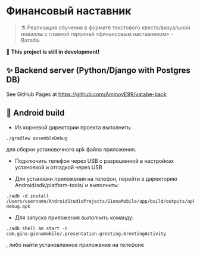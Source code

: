 # **Финансовый наставник**

> :alembic: Реализация обучения в формате текстового квеста/визуальной новэллы с главной героиней «финансовым наставником» - Ватабэ.

:construction: **This project is still in development!**

## :sparkles: Backend server (Python/Django with Postgres DB)

See GitHub Pages at https://github.com/AminovE99/vatabe-back 

## :rocket: Android build
- Из корневой директории проекта выполнить:
```shell
./gradlew assembleDebug
```
для сборки установочного apk файла приложения.

- Подключить телефон через USB с разрешенной в настройках установкой и отладкой через USB

- Для установки приложения на телефон, перейти в директорию Android/sdk/platform-tools/ и выполнить:
```shell
./adb -d install /Users/username/AndroidStudioProjects/GienaMobile/app/build/outputs/apk/debug/app-debug.apk
```

- Для запуска приложения выполнить команду:
```shell
./adb shell am start -n com.gina.gienamobile/.presentation.greeting.GreetingActivity
```
, либо найти установленное приложение на телефоне
